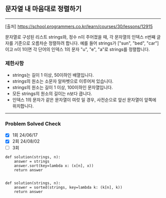 ## 문자열 내 마음대로 정렬하기

---

[출처] https://school.programmers.co.kr/learn/courses/30/lessons/12915

문자열로 구성된 리스트 strings와, 정수 n이 주어졌을 때,
각 문자열의 인덱스 n번째 글자를 기준으로 오름차순 정렬하려 합니다. 
예를 들어 strings가 ["sun", "bed", "car"]이고 
n이 1이면 각 단어의 인덱스 1의 문자 "u", "e", "a"로 strings를 정렬합니다.

### 제한사항

- strings는 길이 1 이상, 50이하인 배열입니다.
- strings의 원소는 소문자 알파벳으로 이루어져 있습니다.
- strings의 원소는 길이 1 이상, 100이하인 문자열입니다.
- 모든 strings의 원소의 길이는 n보다 큽니다.
- 인덱스 1의 문자가 같은 문자열이 여럿 일 경우, 사전순으로 앞선 문자열이 앞쪽에 위치합니다.

---
### Problem Solved Check
- [x] 1회 24/06/17
- [x] 2회 24/08/02
- [ ] 3회
~~~
def solution(strings, n):
    answer = strings
    answer.sort(key=lambda x: (x[n], x))
    return answer
    
~~~
~~~
def solution(strings, n):
    answer = sorted(strings, key=lambda k: (k[n], k))
    return answer
    
~~~